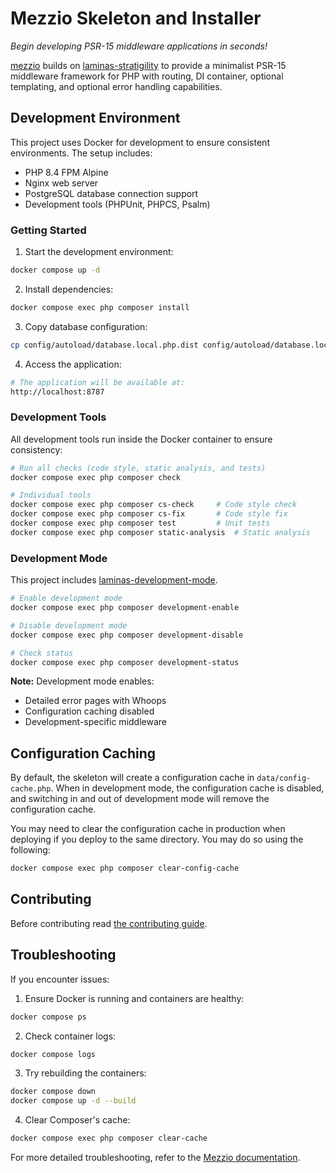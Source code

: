 # Mezzio Skeleton and Installer

*Begin developing PSR-15 middleware applications in seconds!*

[mezzio](https://github.com/mezzio/mezzio) builds on
[laminas-stratigility](https://github.com/laminas/laminas-stratigility) to
provide a minimalist PSR-15 middleware framework for PHP with routing, DI
container, optional templating, and optional error handling capabilities.

## Development Environment

This project uses Docker for development to ensure consistent environments. The setup includes:

- PHP 8.4 FPM Alpine
- Nginx web server
- PostgreSQL database connection support
- Development tools (PHPUnit, PHPCS, Psalm)

### Getting Started

1. Start the development environment:
```bash
docker compose up -d
```

2. Install dependencies:
```bash
docker compose exec php composer install
```

3. Copy database configuration:
```bash
cp config/autoload/database.local.php.dist config/autoload/database.local.php
```

4. Access the application:
```bash
# The application will be available at:
http://localhost:8787
```

### Development Tools

All development tools run inside the Docker container to ensure consistency:

```bash
# Run all checks (code style, static analysis, and tests)
docker compose exec php composer check

# Individual tools
docker compose exec php composer cs-check     # Code style check
docker compose exec php composer cs-fix       # Code style fix
docker compose exec php composer test         # Unit tests
docker compose exec php composer static-analysis  # Static analysis
```

### Development Mode

This project includes [laminas-development-mode](https://github.com/laminas/laminas-development-mode).

```bash
# Enable development mode
docker compose exec php composer development-enable

# Disable development mode
docker compose exec php composer development-disable

# Check status
docker compose exec php composer development-status
```

**Note:** Development mode enables:
- Detailed error pages with Whoops
- Configuration caching disabled
- Development-specific middleware

## Configuration Caching

By default, the skeleton will create a configuration cache in
`data/config-cache.php`. When in development mode, the configuration cache is
disabled, and switching in and out of development mode will remove the
configuration cache.

You may need to clear the configuration cache in production when deploying if
you deploy to the same directory. You may do so using the following:

```bash
docker compose exec php composer clear-config-cache
```

## Contributing

Before contributing read [the contributing guide](https://github.com/mezzio/.github/blob/master/CONTRIBUTING.md).

## Troubleshooting

If you encounter issues:

1. Ensure Docker is running and containers are healthy:
```bash
docker compose ps
```

2. Check container logs:
```bash
docker compose logs
```

3. Try rebuilding the containers:
```bash
docker compose down
docker compose up -d --build
```

4. Clear Composer's cache:
```bash
docker compose exec php composer clear-cache
```

For more detailed troubleshooting, refer to the [Mezzio documentation](https://docs.mezzio.dev/).
